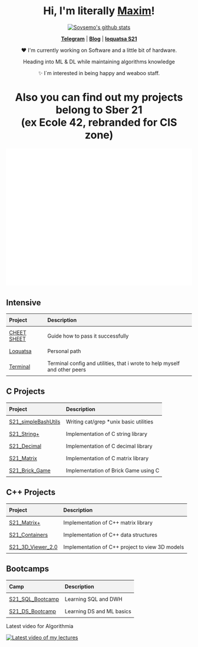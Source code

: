 <h1 align="center">Hi, I'm literally <a href="https://www.github.com/Sovsemo">Maxim</a>!</h1>
<!--<p align="center">
  <a href="https://www.edisonlee55.com"><img src="frieren.png" width=600px, alt="Banner"></a>
</p>
<h1 align="center">Welcome to my GitHub profile~ OwO</h1>-->

<p align="center">
  <a href="https://github.com/Sovsemo"><img src="https://github-readme-stats.vercel.app/api?username=SonseLin&hide_border=true&show_icons=true&theme=merko&rank_icon=github" alt="Sovsemo's github stats"></a>
  
<!--
<p align="center">
  <a href="https://github.com/Sovsemo"><img src="https://github-readme-stats.vercel.app/api/top-langs/?username=sonselin&layout=pie&theme=merko" alt="Sovsemo`s github languages"></a>
</p>

[![Ashutosh's github activity graph](https://github-readme-activity-graph.vercel.app/graph?username=sonselin&theme=react-dark&days=21&custom_title=My%20lazy%20activity)](https://github.com/ashutosh00710/github-readme-activity-graph)
-->

<p align="center">
  <strong><a href="https://t.me/Sonselin">Telegram</a></strong> |
  <strong><a href="https://t.me/baitishnik">Blog</a></strong> |
  <strong><a href="https://edu.21-school.ru/">loquatsa S21</a></strong>
</p>

<p align="center">❤ I'm currently working on Software and a little bit of hardware.</p>
<p align="center">   Heading into ML & DL while maintaining algorithms knowledge
<p align="center">✨ I`m interested in being happy and weaboo staff.</p>

<h1 align="center">Also you can find out my projects belong to Sber 21<br>(ex Ecole 42, rebranded for CIS zone)</h1>
<p align="center">
  <a href="https://www.edisonlee55.com"><img src="mimic.gif" width=600px, alt="Banner"></a>
</p>
<h2>Intensive</h2>
<table>
  <thead>
    <tr>
      <th style="background-color: #f2f2f2; padding: 8px; text-align: left;">Project</th>
      <th style="background-color: #f2f2f2; padding: 8px; text-align: left;">Description</th>
    </tr>
  </thead>
  <tbody>
     <tr>
      <td style="padding: 8px; text-align: left;"><a href="https://github.com/Sovsemo/S21_CHEET_SHEET">CHEET SHEET</a></td>
      <td style="padding: 8px; text-align: left;">Guide how to pass it successfully</td>
    </tr>
    <tr>
      <td style="padding: 8px; text-align: left;"><a href="https://github.com/Sovsemo/S21_intensive_loquatsa">Loquatsa</a></td>
      <td style="padding: 8px; text-align: left;">Personal path</td>
    </tr>
    <tr>
      <td style="padding: 8px; text-align: left;"><a href="https://github.com/Sovsemo/S21_swim_script">Terminal</a></td>
      <td style="padding: 8px; text-align: left;">Terminal config and utilities, that i wrote to help myself and other peers</td>
    </tr>
  </tbody>
</table>
<h2>C Projects</h2>
<table>
  <thead>
    <tr>
      <th style="background-color: #f2f2f2; padding: 8px; text-align: left;">Project</th>
      <th style="background-color: #f2f2f2; padding: 8px; text-align: left;">Description</th>
    </tr>
  </thead>
  <tbody>
    <tr>
      <td style="padding: 8px; text-align: left;"><a href="https://github.com/SonseLin/s21_simpleBashUtils">S21_simpleBashUtils</a></td>
      <td style="padding: 8px; text-align: left;">Writing cat/grep *unix basic utilities</td>
    </tr>
    <tr>
      <td style="padding: 8px; text-align: left;"><a href="https://github.com/SonseLin/s21_string-">S21_String+</a></td>
      <td style="padding: 8px; text-align: left;">Implementation of C string library</td>
    </tr>
    <tr>
      <td style="padding: 8px; text-align: left;"><a href="https://github.com/SonseLin/s21_decimal">S21_Decimal</a></td>
      <td style="padding: 8px; text-align: left;">Implementation of C decimal library</td>
    </tr>
    <tr>
      <td style="padding: 8px; text-align: left;"><a href="https://github.com/SonseLin/s21_matrix">S21_Matrix</a></td>
      <td style="padding: 8px; text-align: left;">Implementation of C matrix library</td>
    </tr>
    <tr>
      <td style="padding: 8px; text-align: left;"><a href="https://github.com/SonseLin/S21_brick_game">S21_Brick_Game</a></td>
      <td style="padding: 8px; text-align: left;">Implementation of Brick Game using C</td>
    </tr>
  </tbody>
</table>
<h2>C++ Projects</h2>
<table>
  <thead>
    <tr>
      <th style="background-color: #f2f2f2; padding: 8px; text-align: left;">Project</th>
      <th style="background-color: #f2f2f2; padding: 8px; text-align: left;">Description</th>
    </tr>
  </thead>
  <tbody>
     <tr>
      <td style="padding: 8px; text-align: left;"><a href="https://github.com/SonseLin/S21_matrix_cpp">S21_Matrix+</a></td>
      <td style="padding: 8px; text-align: left;">Implementation of C++ matrix library</td>
    </tr>
    <tr>
      <td style="padding: 8px; text-align: left;"><a href="https://github.com/SonseLin/S21_Containers">S21_Containers</a></td>
      <td style="padding: 8px; text-align: left;">Implementation of C++ data structures</td>
    </tr>
    <tr>
      <td style="padding: 8px; text-align: left;"><a href="https://github.com/SonseLin/S21_3D_Viewer_2.0">S21_3D_Viewer_2.0</a></td>
      <td style="padding: 8px; text-align: left;">Implementation of C++ project to view 3D models</td>
    </tr>
  </tbody>
</table>
<h2>Bootcamps</h2>
<table>
  <thead>
    <tr>
      <th style="background-color: #f2f2f2; padding: 8px; text-align: left;">Camp</th>
      <th style="background-color: #f2f2f2; padding: 8px; text-align: left;">Description</th>
    </tr>
  </thead>
  <tbody>
    <tr>
      <td style="padding: 8px; text-align: left;"><a href="https://github.com/SonseLin/S21_SQL_Bootcamp">S21_SQL_Bootcamp</a></td>
      <td style="padding: 8px; text-align: left;">Learning SQL and DWH</td>
    </tr>
    <tr>
      <td style="padding: 8px; text-align: left;"><a href="https://github.com/SonseLin/S21_DS_Bootcamp">S21_DS_Bootcamp</a></td>
      <td style="padding: 8px; text-align: left;">Learning DS and ML basics</td>
    </tr>
  </tbody>
</table>

<p>Latest video for Algorithmia</p>

[![Latest video of my lectures](https://img.youtube.com/vi/jgCKhYZe4ec/0.jpg)](https://www.youtube.com/watch?v=jgCKhYZe4ec)
